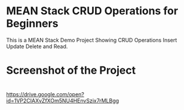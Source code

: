 # MEAN Stack CRUD Operations for Beginners
This is a MEAN Stack Demo Project Showing CRUD Operations Insert Update Delete and Read.
# Screenshot of the Project

#
https://drive.google.com/open?id=1VP2CIAXvZfXOm5NU4HEnvSzix7rMLBgg
